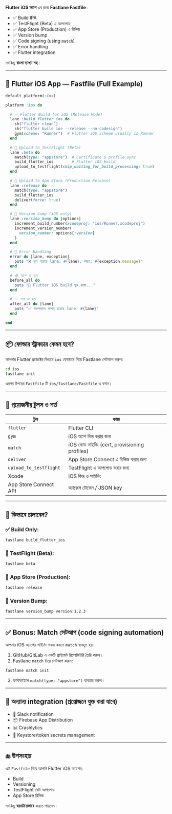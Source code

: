 **Flutter iOS অ্যাপ** এর জন্য **Fastlane Fastfile** :

* ✅ Build IPA
* ✅ TestFlight (Beta) এ আপলোড
* ✅ App Store (Production) এ রিলিজ
* ✅ Version bump
* ✅ Code signing (using `match`)
* ✅ Error handling
* ✅ Flutter integration

সবকিছু **বাংলা ব্যাখ্যা সহ**।

---

## 📁 Flutter iOS App — Fastfile (Full Example)

```ruby
default_platform(:ios)

platform :ios do

  # ✅ Flutter Build for iOS (Release Mode)
  lane :build_flutter_ios do
    sh("flutter clean")
    sh("flutter build ios --release --no-codesign")
    gym(scheme: "Runner")  # Flutter iOS scheme usually is Runner
  end

  # 🚀 Upload to TestFlight (Beta)
  lane :beta do
    match(type: "appstore")  # Certificate & profile sync
    build_flutter_ios        # Flutter iOS build
    upload_to_testflight(skip_waiting_for_build_processing: true)
  end

  # 🚀 Upload to App Store (Production Release)
  lane :release do
    match(type: "appstore")
    build_flutter_ios
    deliver(force: true)
  end

  # 🔖 Version bump (iOS only)
  lane :version_bump do |options|
    increment_build_number(xcodeproj: "ios/Runner.xcodeproj")
    increment_version_number(
      version_number: options[:version]
    )
  end

  # 🛑 Error handling
  error do |lane, exception|
    puts "❌ ভুল হয়েছে lane: #{lane}, কারণ: #{exception.message}"
  end

  # ⚙️ আগে যা হবে
  before_all do
    puts "🚀 Flutter iOS build শুরু হচ্ছে..."
  end

  # ✅ পরে যা হবে
  after_all do |lane|
    puts "✅ সফলভাবে সম্পন্ন হয়েছে lane: #{lane}"
  end

end
```

---

## 📦 ফোল্ডার স্ট্রাকচার কেমন হবে?

আপনার Flutter প্রজেক্টের ভিতরে `ios` ফোল্ডারে গিয়ে Fastlane সেটআপ করুন:

```bash
cd ios
fastlane init
```

এরপর উপরের `Fastfile` টি `ios/fastlane/Fastfile` এ বসান।

---

## 🔑 প্রয়োজনীয় টুলস ও শর্ত

| টুল                    | কাজ                                          |
| ---------------------- | -------------------------------------------- |
| `flutter`              | Flutter CLI                                  |
| `gym`                  | iOS অ্যাপ বিল্ড করার জন্য                    |
| `match`                | iOS কোড সাইনিং (cert, provisioning profiles) |
| `deliver`              | App Store Connect এ রিলিজ করার জন্য          |
| `upload_to_testflight` | TestFlight এ আপলোড করার জন্য                 |
| Xcode                  | iOS বিল্ড ও সাইনিং                           |
| App Store Connect API  | অ্যাক্সেস টোকেন / JSON key                   |

---

## 🧪 কিভাবে চালাবেন?

### ✅ Build Only:

```bash
fastlane build_flutter_ios
```

### 🚀 TestFlight (Beta):

```bash
fastlane beta
```

### 🚀 App Store (Production):

```bash
fastlane release
```

### 🔖 Version Bump:

```bash
fastlane version_bump version:1.2.3
```

---

## ✅ Bonus: Match সেটআপ (code signing automation)

আপনার iOS অ্যাপের সাইনিং সহজ করতে `match` ব্যবহৃত হয়।

1. GitHub/GitLab এ একটি প্রাইভেট রিপোজিটরি তৈরি করুন।
2. Fastlane `match` দিয়ে সেটআপ করুন:

```bash
fastlane match init
```

3. ফাস্টফাইলে `match(type: "appstore")` ব্যবহার করুন।

---

## 🧩 অন্যান্য integration (প্রয়োজনে যুক্ত করা যাবে)

* 🔔 Slack notification
* 📦 Firebase App Distribution
* 📊 Crashlytics
* 🔐 Keystore/token secrets management

---

## 🔚 উপসংহার

এই `Fastfile` দিয়ে আপনি Flutter iOS অ্যাপের:

* Build
* Versioning
* TestFlight বেটা আপলোড
* App Store রিলিজ

সবকিছু **স্বয়ংক্রিয়ভাবে** করতে পারবেন।


